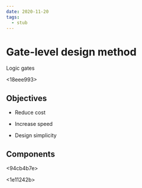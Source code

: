 ```yaml
---
date: 2020-11-20
tags: 
  - stub
---
```


# Gate-level design method

Logic gates

<18eee993>

## Objectives

- Reduce cost

- Increase speed

- Design simplicity

## Components

<94cb4b7e>

<1e11242b>
